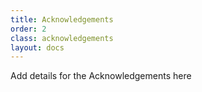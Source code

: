 ```yaml
---
title: Acknowledgements
order: 2
class: acknowledgements
layout: docs
---
```


Add details for the Acknowledgements here

